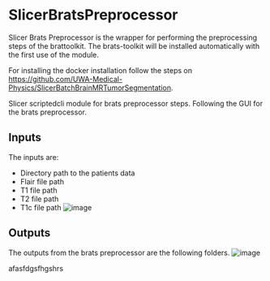 # SlicerBratsPreprocessor
Slicer Brats Preprocessor is the wrapper for performing the preprocessing steps of the brattoolkit. The brats-toolkit will be installed automatically with the first use of the module. 

For installing the docker installation follow the steps on https://github.com/UWA-Medical-Physics/SlicerBatchBrainMRTumorSegmentation.

Slicer scriptedcli module for brats preprocessor steps.
Following the GUI for the brats preprocessor. 
## Inputs
The inputs are:
- Directory path to the patients data
- Flair file path
- T1 file path
- T2 file path
- T1c file path
![image](https://github.com/user-attachments/assets/47e3743f-ec4b-4ed5-81c1-dd4ee8c80fb9)


## Outputs
The outputs from the brats preprocessor are the following folders.
![image](https://github.com/user-attachments/assets/101b517b-56ab-44d5-9f20-02729389f20c)

afasfdgsfhgshrs

